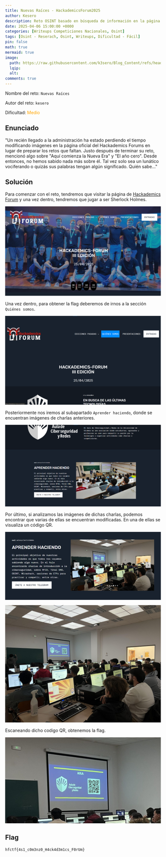 ```yaml
---
title: Nuevas Raíces - HackademicsForum2025
author: Kesero
description: Reto OSINT basado en búsqueda de información en la página de HackademicsForum.
date: 2025-04-06 15:00:00 +0000
categories: [Writeups Competiciones Nacionales, Osint]
tags: [Osint - Reserach, Osint, Writeups, Dificultad - Fácil]
pin: false
math: true
mermaid: true
image:
  path: https://raw.githubusercontent.com/k3sero/Blog_Content/refs/heads/main/Competiciones_Nacionales_Writeups/2025/HackademicsForum2025/Osint/Nuevas_Raices/img/5.png
  lqip: 
  alt: 
comments: true
---
```


Nombre del reto: `Nuevas Raíces`

Autor del reto: `kesero`

Dificultad: <font color=orange>Medio</font>

## Enunciado

"Un recién llegado a la administración ha estado perdiendo el tiempo modificando imágenes en la página oficial del Hackademics Forums en lugar de preparar los retos que faltan.
Justo después de terminar su reto, mencionó algo sobre "Aquí comienza la Nueva Era" y "El año cero". Desde entonces, no hemos sabido nada más sobre él.
Tal vez solo sea un lunático vociferando o quizás sus palabras tengan algún significado. Quién sabe..."

## Solución

Para comenzar con el reto, tendremos que visitar la página de [Hackademics Forum](https://hackademics-forum.com/) y una vez dentro, tendremos que jugar a ser Sherlock Holmes.

![1](https://raw.githubusercontent.com/k3sero/Blog_Content/refs/heads/main/Competiciones_Nacionales_Writeups/2025/HackademicsForum2025/Osint/Nuevas_Raices/img/1.png)

Una vez dentro, para obtener la flag deberemos de irnos a la sección `Quiénes somos`.

![2](https://raw.githubusercontent.com/k3sero/Blog_Content/refs/heads/main/Competiciones_Nacionales_Writeups/2025/HackademicsForum2025/Osint/Nuevas_Raices/img/2.png)

Posteriormente nos iremos al subapartado `Aprender haciendo`, donde se encuentran imágenes de charlas anteriores.

![3](https://raw.githubusercontent.com/k3sero/Blog_Content/refs/heads/main/Competiciones_Nacionales_Writeups/2025/HackademicsForum2025/Osint/Nuevas_Raices/img/3.png)

Por último, si analizamos las imágenes de dichas charlas, podemos encontrar que varias de ellas se encuentran modificadas. En una de ellas se visualiza un código QR.


![4](https://raw.githubusercontent.com/k3sero/Blog_Content/refs/heads/main/Competiciones_Nacionales_Writeups/2025/HackademicsForum2025/Osint/Nuevas_Raices/img/4.png)


![5](https://raw.githubusercontent.com/k3sero/Blog_Content/refs/heads/main/Competiciones_Nacionales_Writeups/2025/HackademicsForum2025/Osint/Nuevas_Raices/img/5_a.jpg)

Escaneando dicho codigo QR, obtenemos la flag.

![6](https://raw.githubusercontent.com/k3sero/Blog_Content/refs/heads/main/Competiciones_Nacionales_Writeups/2025/HackademicsForum2025/Osint/Nuevas_Raices/img/6.png)


## Flag

`hfctf{4s1_c0m3nz0_H4ck4d3m1cs_F0rUm}`